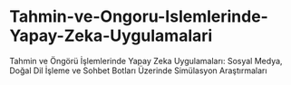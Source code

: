 # Tahmin-ve-Ongoru-Islemlerinde-Yapay-Zeka-Uygulamalari
Tahmin ve Öngörü İşlemlerinde Yapay Zeka Uygulamaları: Sosyal Medya, Doğal Dil İşleme ve Sohbet Botları Üzerinde Simülasyon Araştırmaları
